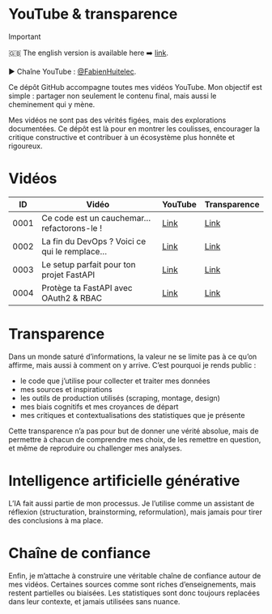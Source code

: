 # YouTube & transparence

> [!important]
> 🇬🇧 The english version is available here ➡️ [link](/README.en.md).

▶️ Chaîne YouTube : [@FabienHuitelec](https://www.youtube.com/@FabienHuitelec).

Ce dépôt GitHub accompagne toutes mes vidéos YouTube. Mon objectif est simple : partager non seulement le contenu final, mais aussi le cheminement qui y mène.

Mes vidéos ne sont pas des vérités figées, mais des explorations documentées. Ce dépôt est là pour en montrer les coulisses, encourager la critique constructive et contribuer à un écosystème plus honnête et rigoureux.

# Vidéos

| ID   | Vidéo                                        | YouTube                                             | Transparence                                                                   |
| ---- | -------------------------------------------- | --------------------------------------------------- | ------------------------------------------------------------------------------ |
| 0001 | Ce code est un cauchemar… refactorons-le !   | [Link](https://www.youtube.com/watch?v=bql1SxWoqVw) | [Link](/videos/0001-this-code-is-a-nightmare-lets-refactor-it/YOUTUBE.fr.md)   |
| 0002 | La fin du DevOps ? Voici ce qui le remplace… | [Link](https://www.youtube.com/watch?v=VnExltM4yII) | [Link](/videos/0002-the-end-of-devops--heres-whats-replacing-it/YOUTUBE.fr.md) |
| 0003 | Le setup parfait pour ton projet FastAPI     | [Link](https://www.youtube.com/watch?v=0kmdkfS2hek) | [Link](/videos/0003-the-perfect-setup-for-your-fastapi-project/YOUTUBE.fr.md)  |
| 0004 | Protège ta FastAPI avec OAuth2 & RBAC        | [Link](https://www.youtube.com/watch?v=CBLiSCD6v0E) | [Link](/videos/0004-secure-your-fastapi-with-oauth2-and-rbac/YOUTUBE.fr.md)    |

# Transparence

Dans un monde saturé d’informations, la valeur ne se limite pas à ce qu’on affirme, mais aussi à comment on y arrive. C’est pourquoi je rends public :

- le code que j’utilise pour collecter et traiter mes données
- mes sources et inspirations
- les outils de production utilisés (scraping, montage, design)
- mes biais cognitifs et mes croyances de départ
- mes critiques et contextualisations des statistiques que je présente

Cette transparence n’a pas pour but de donner une vérité absolue, mais de permettre à chacun de comprendre mes choix, de les remettre en question, et même de reproduire ou challenger mes analyses.

# Intelligence artificielle générative

L’IA fait aussi partie de mon processus. Je l’utilise comme un assistant de réflexion (structuration, brainstorming, reformulation), mais jamais pour tirer des conclusions à ma place.

# Chaîne de confiance

Enfin, je m’attache à construire une véritable chaîne de confiance autour de mes vidéos. Certaines sources comme sont riches d’enseignements, mais restent partielles ou biaisées. Les statistiques sont donc toujours replacées dans leur contexte, et jamais utilisées sans nuance.
